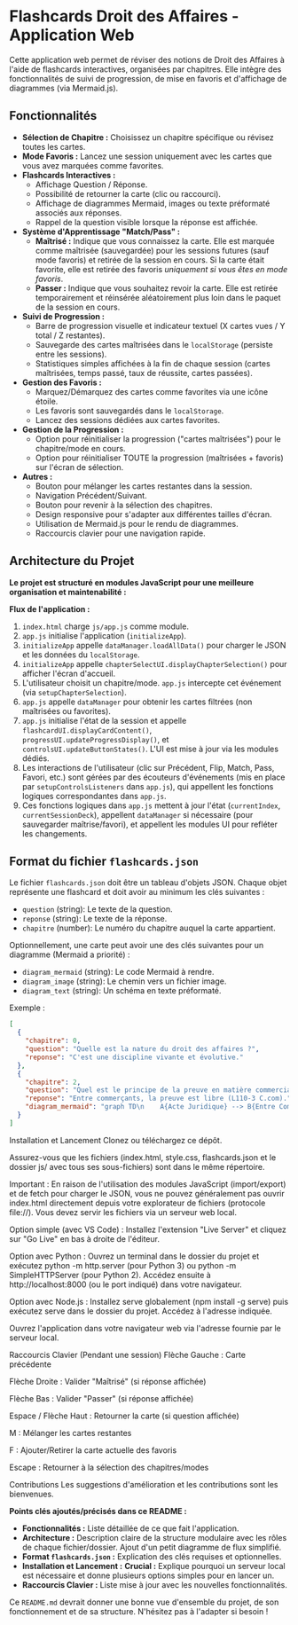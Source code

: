 # Flashcards Droit des Affaires - Application Web

Cette application web permet de réviser des notions de Droit des Affaires à l'aide de flashcards interactives, organisées par chapitres. Elle intègre des fonctionnalités de suivi de progression, de mise en favoris et d'affichage de diagrammes (via Mermaid.js).

## Fonctionnalités

*   **Sélection de Chapitre :** Choisissez un chapitre spécifique ou révisez toutes les cartes.
*   **Mode Favoris :** Lancez une session uniquement avec les cartes que vous avez marquées comme favorites.
*   **Flashcards Interactives :**
    *   Affichage Question / Réponse.
    *   Possibilité de retourner la carte (clic ou raccourci).
    *   Affichage de diagrammes Mermaid, images ou texte préformaté associés aux réponses.
    *   Rappel de la question visible lorsque la réponse est affichée.
*   **Système d'Apprentissage "Match/Pass" :**
    *   **Maîtrisé :** Indique que vous connaissez la carte. Elle est marquée comme maîtrisée (sauvegardée) pour les sessions futures (sauf mode favoris) et retirée de la session en cours. Si la carte était favorite, elle est retirée des favoris *uniquement si vous êtes en mode favoris*.
    *   **Passer :** Indique que vous souhaitez revoir la carte. Elle est retirée temporairement et réinsérée aléatoirement plus loin dans le paquet de la session en cours.
*   **Suivi de Progression :**
    *   Barre de progression visuelle et indicateur textuel (X cartes vues / Y total / Z restantes).
    *   Sauvegarde des cartes maîtrisées dans le `localStorage` (persiste entre les sessions).
    *   Statistiques simples affichées à la fin de chaque session (cartes maîtrisées, temps passé, taux de réussite, cartes passées).
*   **Gestion des Favoris :**
    *   Marquez/Démarquez des cartes comme favorites via une icône étoile.
    *   Les favoris sont sauvegardés dans le `localStorage`.
    *   Lancez des sessions dédiées aux cartes favorites.
*   **Gestion de la Progression :**
    *   Option pour réinitialiser la progression ("cartes maîtrisées") pour le chapitre/mode en cours.
    *   Option pour réinitialiser TOUTE la progression (maîtrisées + favoris) sur l'écran de sélection.
*   **Autres :**
    *   Bouton pour mélanger les cartes restantes dans la session.
    *   Navigation Précédent/Suivant.
    *   Bouton pour revenir à la sélection des chapitres.
    *   Design responsive pour s'adapter aux différentes tailles d'écran.
    *   Utilisation de Mermaid.js pour le rendu de diagrammes.
    *   Raccourcis clavier pour une navigation rapide.

## Architecture du Projet

**Le projet est structuré en modules JavaScript pour une meilleure organisation et maintenabilité :**

**Flux de l'application :**

1.  `index.html` charge `js/app.js` comme module.
2.  `app.js` initialise l'application (`initializeApp`).
3.  `initializeApp` appelle `dataManager.loadAllData()` pour charger le JSON et les données du `localStorage`.
4.  `initializeApp` appelle `chapterSelectUI.displayChapterSelection()` pour afficher l'écran d'accueil.
5.  L'utilisateur choisit un chapitre/mode. `app.js` intercepte cet événement (via `setupChapterSelection`).
6.  `app.js` appelle `dataManager` pour obtenir les cartes filtrées (non maîtrisées ou favorites).
7.  `app.js` initialise l'état de la session et appelle `flashcardUI.displayCardContent()`, `progressUI.updateProgressDisplay()`, et `controlsUI.updateButtonStates()`. L'UI est mise à jour via les modules dédiés.
8.  Les interactions de l'utilisateur (clic sur Précédent, Flip, Match, Pass, Favori, etc.) sont gérées par des écouteurs d'événements (mis en place par `setupControlsListeners` dans `app.js`), qui appellent les fonctions logiques correspondantes dans `app.js`.
9.  Ces fonctions logiques dans `app.js` mettent à jour l'état (`currentIndex`, `currentSessionDeck`), appellent `dataManager` si nécessaire (pour sauvegarder maîtrise/favori), et appellent les modules UI pour refléter les changements.

## Format du fichier `flashcards.json`

Le fichier `flashcards.json` doit être un tableau d'objets JSON. Chaque objet représente une flashcard et doit avoir au minimum les clés suivantes :

*   `question` (string): Le texte de la question.
*   `reponse` (string): Le texte de la réponse.
*   `chapitre` (number): Le numéro du chapitre auquel la carte appartient.

Optionnellement, une carte peut avoir une des clés suivantes pour un diagramme (Mermaid a priorité) :

*   `diagram_mermaid` (string): Le code Mermaid à rendre.
*   `diagram_image` (string): Le chemin vers un fichier image.
*   `diagram_text` (string): Un schéma en texte préformaté.

Exemple :
```json
[
  {
    "chapitre": 0,
    "question": "Quelle est la nature du droit des affaires ?",
    "reponse": "C'est une discipline vivante et évolutive."
  },
  {
    "chapitre": 2,
    "question": "Quel est le principe de la preuve en matière commerciale ?",
    "reponse": "Entre commerçants, la preuve est libre (L110-3 C.com).",
    "diagram_mermaid": "graph TD\n    A{Acte Juridique} --> B{Entre Commerçants?};\n    B -- Oui --> C[Preuve Libre L110-3];\n    B -- Non (Acte Mixte) --> D{Qui prouve?};\n    D -- Commerçant prouve<br/>contre Non-Commerçant --> E[Règles Civiles<br/>(Écrit sup. 1500 Euros)];\n    D -- Non-Commerçant prouve<br/>contre Commerçant --> C;\n    C -- Moyens --> F[Tous moyens<br/>Écrit - Témoignage<br/>Comptabilité etc];\n    E -- Exceptions --> G[Commencement preuve par écrit<br/>Impossibilité morale/matérielle];"
  }
]
```

Installation et Lancement
Clonez ou téléchargez ce dépôt.

Assurez-vous que les fichiers (index.html, style.css, flashcards.json et le dossier js/ avec tous ses sous-fichiers) sont dans le même répertoire.

Important : En raison de l'utilisation des modules JavaScript (import/export) et de fetch pour charger le JSON, vous ne pouvez généralement pas ouvrir index.html directement depuis votre explorateur de fichiers (protocole file://). Vous devez servir les fichiers via un serveur web local.

Option simple (avec VS Code) : Installez l'extension "Live Server" et cliquez sur "Go Live" en bas à droite de l'éditeur.

Option avec Python : Ouvrez un terminal dans le dossier du projet et exécutez python -m http.server (pour Python 3) ou python -m SimpleHTTPServer (pour Python 2). Accédez ensuite à http://localhost:8000 (ou le port indiqué) dans votre navigateur.

Option avec Node.js : Installez serve globalement (npm install -g serve) puis exécutez serve dans le dossier du projet. Accédez à l'adresse indiquée.

Ouvrez l'application dans votre navigateur web via l'adresse fournie par le serveur local.

Raccourcis Clavier (Pendant une session)
Flèche Gauche : Carte précédente

Flèche Droite : Valider "Maîtrisé" (si réponse affichée)

Flèche Bas : Valider "Passer" (si réponse affichée)

Espace / Flèche Haut : Retourner la carte (si question affichée)

M : Mélanger les cartes restantes

F : Ajouter/Retirer la carte actuelle des favoris

Escape : Retourner à la sélection des chapitres/modes

Contributions
Les suggestions d'amélioration et les contributions sont les bienvenues.

**Points clés ajoutés/précisés dans ce README :**

*   **Fonctionnalités :** Liste détaillée de ce que fait l'application.
*   **Architecture :** Description claire de la structure modulaire avec les rôles de chaque fichier/dossier. Ajout d'un petit diagramme de flux simplifié.
*   **Format `flashcards.json` :** Explication des clés requises et optionnelles.
*   **Installation et Lancement :** **Crucial :** Explique pourquoi un serveur local est nécessaire et donne plusieurs options simples pour en lancer un.
*   **Raccourcis Clavier :** Liste mise à jour avec les nouvelles fonctionnalités.

Ce `README.md` devrait donner une bonne vue d'ensemble du projet, de son fonctionnement et de sa structure. N'hésitez pas à l'adapter si besoin !